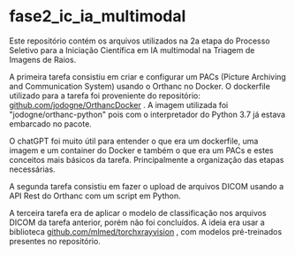 # fase2_ic_ia_multimodal
Este repositório contém os arquivos utilizados na 2a etapa do Processo Seletivo para a Iniciação Científica em IA multimodal na Triagem de Imagens de Raios.

A primeira tarefa consistiu em criar e configurar um PACs (Picture Archiving and Communication System) usando o Orthanc no Docker.
  O dockerfile utilizado para a tarefa foi proveniente do repositório: [github.com/jodogne/OrthancDocker](https://github.com/jodogne/OrthancDocker) .
  A imagem utilizada foi "jodogne/orthanc-python" pois com o interpretador do Python 3.7 já estava embarcado no pacote.
  
  O chatGPT foi muito útil para entender o que era um dockerfile, uma imagem e um container do Docker e também o que era um PACs e estes conceitos mais básicos da tarefa. Principalmente a organização das etapas necessárias.

A segunda tarefa consistiu em fazer o upload de arquivos DICOM usando a API Rest do Orthanc com um script em Python.

A terceira tarefa era de aplicar o modelo de classificação nos arquivos DICOM da tarefa anterior, porém não foi concluídos. A ideia era usar a biblioteca [github.com/mlmed/torchxrayvision](https://github.com/mlmed/torchxrayvision/tree/master) , com modelos pré-treinados presentes no repositório.
